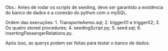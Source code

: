 Obs.: Antes de rodar os scripts de seeding, deve ser garantido a existência do banco de dados e a conexão do python com o mySQL.

Ordem das execuções:
    1. TransporteAereo.sql;
    2. trigger01 e trigger02;
    3. Os quatro stored procedures;
    4. seedingScript.py;
    5. seed.sql;
    6. insertingPassengerRelations.py.

Após isso, as querys podem ser feitas para testar o banco de dados.